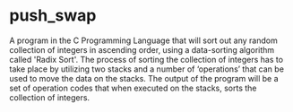 # push_swap

A program in the C Programming Language that will sort out any random collection of integers in ascending order, using a data-sorting algorithm called 'Radix Sort'. 
The process of sorting the collection of integers has to take place by utilizing two stacks and a number of ‘operations’ that can be used to move the data on the stacks.
The output of the program will be a set of operation codes that when executed on the stacks, sorts the collection of integers.

